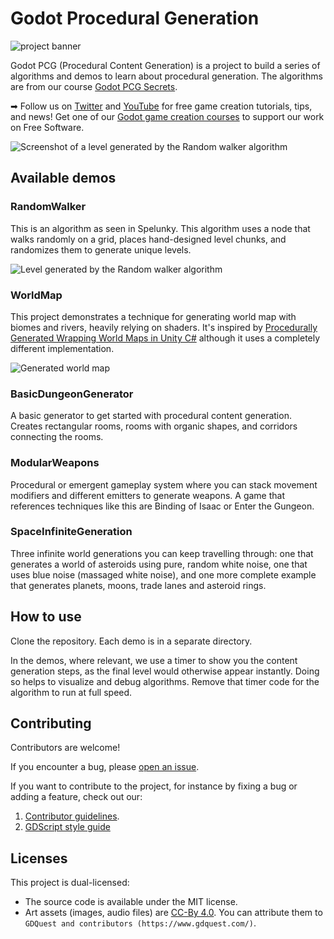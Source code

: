 # Godot Procedural Generation

![project banner](./images/pcg-secrets.png)

Godot PCG (Procedural Content Generation) is a project to build a series of algorithms and demos to learn about procedural generation. The algorithms are from our course [Godot PCG Secrets](https://gdquest.mavenseed.com/courses/pcg-secrets-the-art-of-procedural-generation-in-godot).

➡ Follow us on [Twitter](https://twitter.com/NathanGDQuest) and [YouTube](https://www.youtube.com/c/gdquest/) for free game creation tutorials, tips, and news! Get one of our [Godot game creation courses](https://gdquest.mavenseed.com/) to support our work on Free Software.

![Screenshot of a level generated by the Random walker algorithm](./images/random-walker-2.png)

## Available demos

### RandomWalker

This is an algorithm as seen in Spelunky. This algorithm uses a node that walks randomly on a grid, places hand-designed level chunks, and randomizes them to generate unique levels.

![Level generated by the Random walker algorithm](./images/random-walker-1.png)

### WorldMap

This project demonstrates a technique for generating world map with biomes and rivers, heavily relying on shaders. It's inspired by [Procedurally Generated Wrapping World Maps in Unity C#](http://www.jgallant.com/procedurally-generating-wrapping-world-maps-in-unity-csharp-part-1/) although it uses a completely different implementation.

![Generated world map](./images/world-map.png)

### BasicDungeonGenerator

A basic generator to get started with procedural content generation. Creates rectangular rooms, rooms with organic shapes, and corridors connecting the rooms.

### ModularWeapons

Procedural or emergent gameplay system where you can stack movement modifiers and different emitters to generate weapons. A game that references techniques like this are Binding of Isaac or Enter the Gungeon.

### SpaceInfiniteGeneration

Three infinite world generations you can keep travelling through: one that generates a world of asteroids using pure, random white noise, one that uses blue noise (massaged white noise), and one more complete example that generates planets, moons, trade lanes and asteroid rings.

## How to use

Clone the repository. Each demo is in a separate directory.

In the demos, where relevant, we use a timer to show you the content generation steps, as the final level would otherwise appear instantly. Doing so helps to visualize and debug algorithms. Remove that timer code for the algorithm to run at full speed.

## Contributing

Contributors are welcome!

If you encounter a bug, please [open an issue](https://github.com/GDQuest/godot-game-harvester/issues/new).

If you want to contribute to the project, for instance by fixing a bug or adding a feature, check out our:

1. [Contributor guidelines](https://www.gdquest.com/docs/guidelines/contributing-to/gdquest-projects/).
1. [GDScript style guide](https://www.gdquest.com/docs/guidelines/best-practices/godot-gdscript/)

## Licenses

This project is dual-licensed:

- The source code is available under the MIT license.
- Art assets (images, audio files) are [CC-By 4.0](https://creativecommons.org/licenses/by/4.0/). You can attribute them to `GDQuest and contributors (https://www.gdquest.com/)`.
